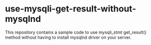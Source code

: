 # use-mysqli-get-result-without-mysqlnd
This repository contains a sample code to use mysqli_stmt get_result() method without having to install mysqlnd driver on your server.
